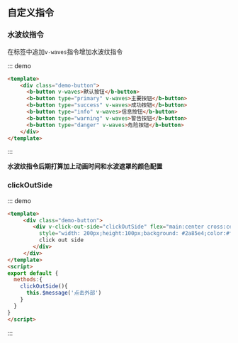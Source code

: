 ## 自定义指令

<template>
    <div style="position: absolute;top:20px;right:40px;width:200px;">
      <b-anchor>
        <b-anchor-link href="#shui-bo-wen-zhi-ling" title="水波纹指令"></b-anchor-link>
        <b-anchor-link href="#click-out-side" title="click-out-side"></b-anchor-link>
      </b-anchor>
    </div>
</template>

### 水波纹指令

在标签中追加`v-waves`指令增加水波纹指令

::: demo
```html
<template>
    <div class="demo-button">
      <b-button v-waves>默认按钮</b-button>
      <b-button type="primary" v-waves>主要按钮</b-button>
      <b-button type="success" v-waves>成功按钮</b-button>
      <b-button type="info" v-waves>信息按钮</b-button>
      <b-button type="warning" v-waves>警告按钮</b-button>
      <b-button type="danger" v-waves>危险按钮</b-button>
    </div>
</template>
```
:::

**水波纹指令后期打算加上动画时间和水波遮罩的颜色配置**

### clickOutSide

::: demo
```html
<template>
     <div class="demo-button">
        <div v-click-out-side="clickOutSide" flex="main:center cross:center"
          style="width: 200px;height:100px;background: #2a85e4;color:#fff;font-size: 20px;">
          click out side
        </div>
     </div>
</template>
<script>
export default {
  methods:{
    clickOutSide(){ 
      this.$message('点击外部')
    }
  } 
}
</script>
```
:::
